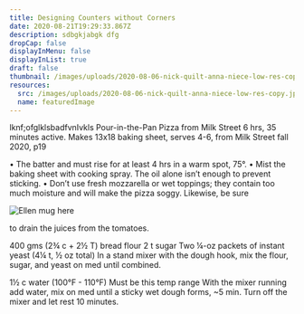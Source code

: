 ```yaml
---
title: Designing Counters without Corners
date: 2020-08-21T19:29:33.867Z
description: sdbgkjabgk dfg
dropCap: false
displayInMenu: false
displayInList: true
draft: false
thumbnail: /images/uploads/2020-08-06-nick-quilt-anna-niece-low-res-copy.jpg
resources:
  src: /images/uploads/2020-08-06-nick-quilt-anna-niece-low-res-copy.jpg
  name: featuredImage
---
```

lknf;ofglklsbadfvnIvkls Pour-in-the-Pan Pizza from Milk Street 
6 hrs, 35 minutes active. Makes 13x18 baking sheet, serves 4-6, from Milk Street fall 2020, p19

•	The batter and must rise for at least 4 hrs in a warm spot, 75°.
•	Mist the baking sheet with cooking spray. The oil alone isn’t enough to prevent sticking. 
•	Don’t use fresh mozzarella or wet toppings; they contain too much moisture and will make the pizza soggy. Likewise, be sure

![Ellen mug here](/images/uploads/best-2020-08-01-img_1849.jpg "Ellen in yard")

 to drain the juices from the tomatoes.

400 gms (2¾ c + 2½ T) bread flour
2 t sugar
Two ¼-oz packets of instant yeast (4¼ t, ½ oz total) 
In a stand mixer with the dough hook, mix the flour, sugar, and yeast on med until combined. 

1½ c water (100°F - 110°F) Must be this temp range
With the mixer running add water, mix on med until a sticky wet dough forms, ~5 min.
Turn off the mixer and let rest 10 minutes.